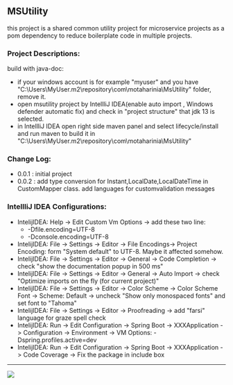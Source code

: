 ## MSUtility
this project is a shared common utility project for microservice projects as a pom dependency to reduce boilerplate code in multiple projects.

### Project Descriptions:
build with java-doc:
- if your windows account is for example "myuser" and you have "C:\Users\MyUser\.m2\repository\com\motaharinia\MsUtility" folder, remove it.
- open msutility project by IntellliJ IDEA(enable auto import , Windows defender automatic fix) and check in "project structure" that jdk 13 is selected.
- in IntellliJ IDEA open right side maven panel and select lifecycle/install and run maven to build it in "C:\Users\MyUser\.m2\repository\com\motaharinia\MsUtility"

### Change Log:
- 0.0.1 : initial project
- 0.0.2 : add type conversion for Instant,LocalDate,LocalDateTime in CustomMapper class. add languages for customvalidation messages

### IntellliJ IDEA Configurations:
- IntelijIDEA: Help -> Edit Custom Vm Options -> add these two line:
    - -Dfile.encoding=UTF-8
    - -Dconsole.encoding=UTF-8
- IntelijIDEA: File -> Settings -> Editor -> File Encodings-> Project Encoding: form "System default" to UTF-8. Maybe it affected somehow.
- IntelijIDEA: File -> Settings -> Editor -> General -> Code Completion -> check "show the documentation popup in 500 ms"
- IntelijIDEA: File -> Settings -> Editor -> General -> Auto Import -> check "Optimize imports on the fly (for current project)"
- IntelijIDEA: File -> Settings -> Editor -> Color Scheme -> Color Scheme Font -> Scheme: Default -> uncheck "Show only monospaced fonts" and set font to "Tahoma"
- IntelijIDEA: File -> Settings -> Editor -> Proofreading -> add "farsi" language for graze spell check
- IntelijIDEA: Run -> Edit Configuration -> Spring Boot -> XXXApplication -> Configuration -> Environment -> VM Options: -Dspring.profiles.active=dev
- IntelijIDEA: Run -> Edit Configuration -> Spring Boot -> XXXApplication -> Code Coverage -> Fix the package in include box

<hr/>
<a href="mailto:eng.motahari@gmail.com?"><img src="https://img.shields.io/badge/gmail-%23DD0031.svg?&style=for-the-badge&logo=gmail&logoColor=white"/></a>


